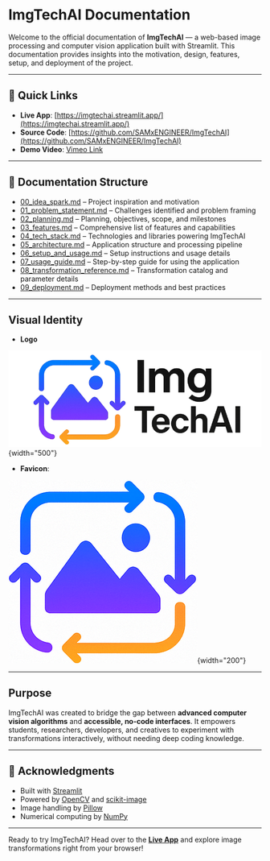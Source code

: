 # ImgTechAI Documentation

Welcome to the official documentation of **ImgTechAI** — a web-based image processing and computer vision application built with Streamlit. This documentation provides insights into the motivation, design, features, setup, and deployment of the project.

---

## 🌟 Quick Links

* **Live App**: [https://imgtechai.streamlit.app/](https://imgtechai.streamlit.app/)
* **Source Code**: [https://github.com/SAMxENGINEER/ImgTechAI](https://github.com/SAMxENGINEER/ImgTechAI)
* **Demo Video**: [Vimeo Link](https://vimeo.com/1114447021?share=copy#t=60.019)

---

## 📑 Documentation Structure

* [00\_idea\_spark.md](00_idea_spark.md) – Project inspiration and motivation
* [01\_problem\_statement.md](01_problem_statement.md) – Challenges identified and problem framing
* [02\_planning.md](02_planning.md) – Planning, objectives, scope, and milestones
* [03\_features.md](03_features.md) – Comprehensive list of features and capabilities
* [04\_tech\_stack.md](04_tech_stack.md) – Technologies and libraries powering ImgTechAI
* [05\_architecture.md](05_architecture.md) – Application structure and processing pipeline
* [06\_setup\_and\_usage.md](06_setup_and_usage.md) – Setup instructions and usage details
* [07\_usage\_guide.md](07_usage_guide.md) – Step-by-step guide for using the application
* [08\_transformation\_reference.md](08_transformation_reference.md) – Transformation catalog and parameter details
* [09\_deployment.md](09_deployment.md) – Deployment methods and best practices

---

## Visual Identity

* **Logo**
  
![ImgTechAI Logo](image/main_img.png){width="500"}


* **Favicon**:

![ImgTechAI Logo](image/fav.png){width="200"}

---

## Purpose

ImgTechAI was created to bridge the gap between **advanced computer vision algorithms** and **accessible, no-code interfaces**. It empowers students, researchers, developers, and creatives to experiment with transformations interactively, without needing deep coding knowledge.

---

## 🙌 Acknowledgments

* Built with [Streamlit](https://streamlit.io/)
* Powered by [OpenCV](https://opencv.org/) and [scikit-image](https://scikit-image.org/)
* Image handling by [Pillow](https://python-pillow.org/)
* Numerical computing by [NumPy](https://numpy.org/)

---

Ready to try ImgTechAI? Head over to the **[Live App](https://imgtechai.streamlit.app/)** and explore image transformations right from your browser!
